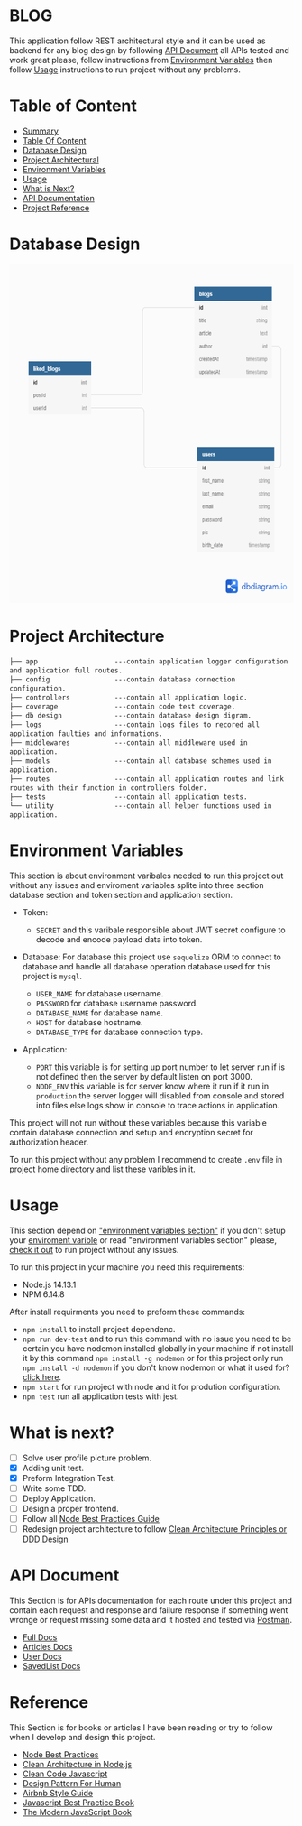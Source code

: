 # BLOG
This application follow REST architectural style and it can be used as backend for any blog design by following [API Document](#API_Document) all APIs tested and work great please,  follow instructions from [Environment Variables](#Environment_Variables) then follow [Usage](#Usage) instructions to run project without any problems.
# Table of Content
  - [Summary](#BLOG)
  - [Table Of Content](#Table_of_content)
  - [Database Design](#Database_design)
  - [Project Architectural](#Project_architecture)
  - [Environment Variables ](#Environment_variables )
  - [Usage](#Usage)
  - [What is Next?](#What_is_next?)
  - [API Documentation](#API_Document)
  - [Project Reference](#Reference)
# Database Design

  <img  src='./db design/blog database.png'  alt='database digram'  width='600' height='600' >
  
# Project Architecture
```
├── app                   ---contain application logger configuration and application full routes.
├── config                ---contain database connection configuration.
├── controllers           ---contain all application logic. 
├── coverage              ---contain code test coverage. 
├── db design             ---contain database design digram.  
├── logs                  ---contain logs files to recored all application faulties and informations.
├── middlewares           ---contain all middleware used in application.
├── models                ---contain all database schemes used in application. 
├── routes                ---contain all application routes and link routes with their function in controllers folder.
├── tests                 ---contain all application tests.
└── utility               ---contain all helper functions used in application.
```
# Environment Variables
  This section is about environment varibales needed to run this project out without any issues and enviroment variables splite into three section database section and token section and application section.
  - Token:
    - `SECRET` and this varibale responsible about JWT secret configure to decode and encode payload data into token. 
    
  - Database: For database this project use `sequelize` ORM to connect to database and handle all database operation database used for this project is `mysql`.
    - `USER_NAME` for database username.
    - `PASSWORD` for database username password.
    - `DATABASE_NAME` for database name.
    - `HOST` for database hostname.
    - `DATABASE_TYPE` for database connection type.
  - Application:
    - `PORT` this variable is for setting up port number to let server run if is not defined then the server by default listen on port 3000.
    -  `NODE_ENV` this variable is for server know where it run if it run in `production` the server logger will disabled from console and stored into files else logs show in console to trace actions in application.  
  
  This project will not run without these variables because this variable contain database connection and setup and encryption secret for authorization header.
  
  To run this project without any problem I recommend to create ```.env``` file in project home directory and list these varibles in it. 
     
# Usage
This section depend on ["environment variables section"](#Environment_variables) if you don't setup your [enviroment varible](#Environment_variables) or read "environment variables section" please, [check it out](#Environment_variables) to run project without any issues.

To run this project in your machine you need this requirements: 
- Node.js 14.13.1
- NPM 6.14.8

After install requirments you need to preform these commands:
- `npm install` to install project dependenc.
- `npm run dev-test` and to run this command with no issue you need to be certain you have nodemon installed globally in your machine if not install it by this command `npm install -g nodemon` or for this project only run ```npm install -d nodemon``` if you don't know nodemon or what it used for? [click here][NM].
- `npm start` for run project with node and it for prodution configuration.
- `npm test` run all application tests with jest. 

# What is next?
- [ ] Solve user profile picture problem.
- [X] Adding unit test.
- [X] Preform Integration Test.
- [ ] Write some TDD.
- [ ] Deploy Application.
- [ ] Design a proper frontend.  
- [ ] Follow all [Node Best Practices Guide][NBP]
- [ ] Redesign project architecture to follow [Clean Architecture Principles or DDD Design][CAN]
# API Document
This Section is for APIs documentation for each route under this project and contain each request and response and failure response if something went wronge or request missing some data and it hosted and tested via [Postman][PM].
  - [Full Docs](https://documenter.getpostman.com/view/6747699/TzCQbmrE)
  - [Articles Docs](https://documenter.getpostman.com/view/6747699/TzCQbmrE#c56d0510-0d54-45c1-882a-26aebef33869)
  - [User Docs](https://documenter.getpostman.com/view/6747699/TzCQbmrE#0137d7db-e919-4f5a-97d6-efb2e1f8332c)
  - [SavedList Docs](https://documenter.getpostman.com/view/6747699/TzCQbmrE#bdab63e2-77a7-4d82-8315-3e7a7c00b8fb)
# Reference 
This Section is for books or articles I have been reading or try to follow when I develop and design this project.
- [Node Best Practices ][NBP]
- [Clean Architecture in Node.js][CAN]
- [Clean Code Javascript ](https://github.com/ryanmcdermott/clean-code-javascript)
- [Design Pattern For Human](https://github.com/kamranahmedse/design-patterns-for-humans)
- [Airbnb Style Guide](https://github.com/airbnb/javascript)
- [Javascript Best Practice Book](https://www.sitepoint.com/premium/books/javascript-best-practice/read/1)
- [The Modern JavaScript Book](https://javascript.info/)

[NBP]: https://github.com/goldbergyoni/nodebestpractices
[CAN]: https://github.com/howardmann/clean-node
[NM]: https://www.npmjs.com/package/nodemon
[PM]: https://www.postman.com/
